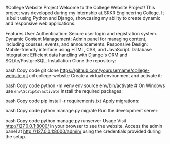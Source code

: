 #College Website Project
Welcome to the College Website Project! This project was developed during my internship at SRKR Engineering College. It is built using Python and Django, showcasing my ability to create dynamic and responsive web applications.

Features
User Authentication: Secure user login and registration system.
Dynamic Content Management: Admin panel for managing content, including courses, events, and announcements.
Responsive Design: Mobile-friendly interface using HTML, CSS, and JavaScript.
Database Integration: Efficient data handling with Django's ORM and SQLite/PostgreSQL.
Installation
Clone the repository:

bash
Copy code
git clone https://github.com/yourusername/college-website.git
cd college-website
Create a virtual environment and activate it:

bash
Copy code
python -m venv env
source env/bin/activate  # On Windows use `env\Scripts\activate`
Install the required packages:

bash
Copy code
pip install -r requirements.txt
Apply migrations:

bash
Copy code
python manage.py migrate
Run the development server:

bash
Copy code
python manage.py runserver
Usage
Visit http://127.0.0.1:8000/ in your browser to see the website.
Access the admin panel at http://127.0.0.1:8000/admin/ using the credentials provided during the setup.

